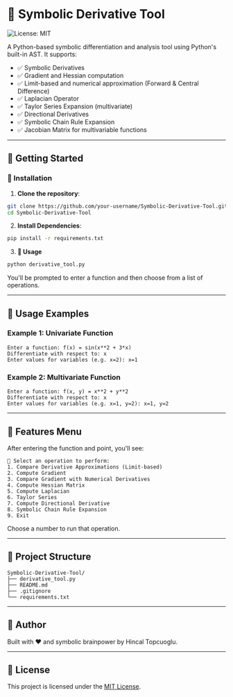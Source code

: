 # 📐 Symbolic Derivative Tool

![License: MIT](https://img.shields.io/badge/License-MIT-yellow.svg)

A Python-based symbolic differentiation and analysis tool using Python's built-in AST. It supports:

- ✅ Symbolic Derivatives
- ✅ Gradient and Hessian computation
- ✅ Limit-based and numerical approximation (Forward & Central Difference)
- ✅ Laplacian Operator
- ✅ Taylor Series Expansion (multivariate)
- ✅ Directional Derivatives
- ✅ Symbolic Chain Rule Expansion
- ✅ Jacobian Matrix for multivariable functions

---

## 🚀 Getting Started

### 🔧 Installation

1. **Clone the repository**:
```bash
git clone https://github.com/your-username/Symbolic-Derivative-Tool.git
cd Symbolic-Derivative-Tool
```

2. **Install Dependencies**:
```bash
pip install -r requirements.txt
```

3. **🚀 Usage**
```bash
python derivative_tool.py
```
You'll be prompted to enter a function and then choose from a list of operations.

---

## 🧪 Usage Examples

### Example 1: Univariate Function
```text
Enter a function: f(x) = sin(x**2 + 3*x)
Differentiate with respect to: x
Enter values for variables (e.g. x=2): x=1
```

### Example 2: Multivariate Function
```text
Enter a function: f(x, y) = x**2 + y**2
Differentiate with respect to: x
Enter values for variables (e.g. x=1, y=2): x=1, y=2
```

---

## 📘 Features Menu

After entering the function and point, you'll see:

```text
🧪 Select an operation to perform:
1. Compare Derivative Approximations (Limit-based)
2. Compute Gradient
3. Compare Gradient with Numerical Derivatives
4. Compute Hessian Matrix
5. Compute Laplacian
6. Taylor Series
7. Compute Directional Derivative
8. Symbolic Chain Rule Expansion
9. Exit
```

Choose a number to run that operation.

---

## 📁 Project Structure

```
Symbolic-Derivative-Tool/
├── derivative_tool.py
├── README.md
├── .gitignore
└── requirements.txt
```

---

## 🧠 Author

Built with ❤️ and symbolic brainpower by Hincal Topcuoglu.

---

## 📄 License

This project is licensed under the [MIT License](LICENSE).
